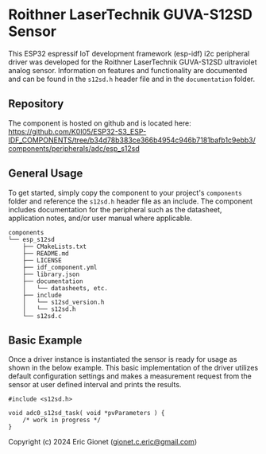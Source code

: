 # Roithner LaserTechnik GUVA-S12SD Sensor
This ESP32 espressif IoT development framework (esp-idf) i2c peripheral driver was developed for the Roithner LaserTechnik GUVA-S12SD ultraviolet analog sensor.  Information on features and functionality are documented and can be found in the `s12sd.h` header file and in the `documentation` folder.

## Repository
The component is hosted on github and is located here: https://github.com/K0I05/ESP32-S3_ESP-IDF_COMPONENTS/tree/b34d78b383ce366b4954c946b7181bafb1c9ebb3/components/peripherals/adc/esp_s12sd

## General Usage
To get started, simply copy the component to your project's `components` folder and reference the `s12sd.h` header file as an include.  The component includes documentation for the peripheral such as the datasheet, application notes, and/or user manual where applicable.

```
components
└── esp_s12sd
    ├── CMakeLists.txt
    ├── README.md
    ├── LICENSE
    ├── idf_component.yml
    ├── library.json
    ├── documentation
    │   └── datasheets, etc.
    ├── include
    │   └── s12sd_version.h
    │   └── s12sd.h
    └── s12sd.c
```

## Basic Example
Once a driver instance is instantiated the sensor is ready for usage as shown in the below example.   This basic implementation of the driver utilizes default configuration settings and makes a measurement request from the sensor at user defined interval and prints the results.

```
#include <s12sd.h>

void adc0_s12sd_task( void *pvParameters ) {
    /* work in progress */
}
```



Copyright (c) 2024 Eric Gionet (gionet.c.eric@gmail.com)
